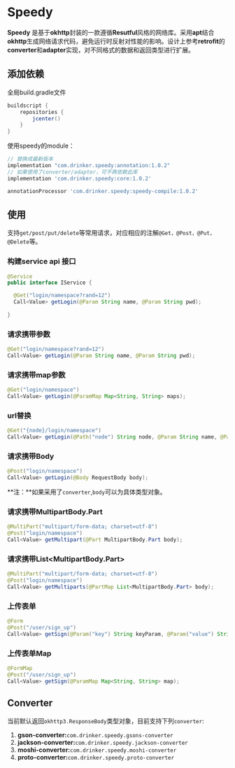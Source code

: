 # Speedy

**Speedy** 是基于**okhttp**封装的一款遵循**Resutful**风格的网络库。采用**apt**结合**okhttp**生成网络请求代码，避免运行时反射对性能的影响。设计上参考**retrofit**的**converter**和**adapter**实现，对不同格式的数据和返回类型进行扩展。

## 添加依赖

全局build.gradle文件

```groovy
buildscript {
    repositories {
        jcenter()
    }
}
```

使用speedy的module：

```groovy
// 替换成最新版本
implementation "com.drinker.speedy:annotation:1.0.2"
// 如果使用了converter/adapter，可不再依赖此库
implementation 'com.drinker.speedy:core:1.0.2'

annotationProcessor 'com.drinker.speedy:speedy-compile:1.0.2'
```

## 使用

支持`get/post/put/delete`等常用请求，对应相应的注解`@Get，@Post，@Put，@Delete`等。

### 构建service api 接口

```java
@Service
public interface IService {

  @Get("login/namespace?rand=12")
  Call<Value> getLogin(@Param String name, @Param String pwd);
    
}
```

### 请求携带参数

```java
@Get("login/namespace?rand=12")
Call<Value> getLogin(@Param String name, @Param String pwd);
```

### 请求携带map参数

```java
@Get("login/namespace")
Call<Value> getLogin(@ParamMap Map<String, String> maps);
```

### url替换

```java
@Get("{node}/login/namespace")
Call<Value> getLogin(@Path("node") String node, @Param String name, @Param String pwd);
```

### 请求携带Body

```java
@Post("login/namespace")
Call<Value> getLogin(@Body RequestBody body);
```

**注：**如果采用了`converter`,`body`可以为具体类型对象。

### 请求携带MultipartBody.Part

```java
@MultiPart("multipart/form-data; charset=utf-8")
@Post("login/namespace")
Call<Value> getMultipart(@Part MultipartBody.Part body);
```

### 请求携带List<MultipartBody.Part>

```java
@MultiPart("multipart/form-data; charset=utf-8")
@Post("login/namespace")
Call<Value> getMultiparts(@PartMap List<MultipartBody.Part> body);
```

### 上传表单

```java
@Form
@Post("/user/sign_up")
Call<Value> getSign(@Param("key") String keyParam, @Param("value") String value);
```

### 上传表单Map

```java
@FormMap
@Post("/user/sign_up")
Call<Value> getSign(@ParamMap Map<String, String> map);
```

## Converter

当前默认返回`okhttp3.ResponseBody`类型对象，目前支持下列`converter`:

1. **gson-converter:**`com.drinker.speedy.gsons-converter`
2. **jackson-converter:**`com.drinker.speedy.jackson-converter`
3. **moshi-converter:**`com.drinker.speedy.moshi-converter`
4. **proto-converter:**`com.drinker.speedy.proto-converter`

